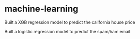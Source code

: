 # machine-learning


Built a XGB regression model to predict the california house price


Built a logistic regression model to predict the spam/ham email
